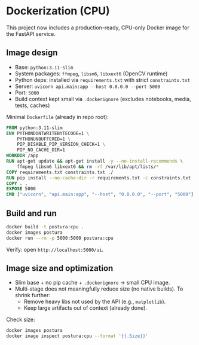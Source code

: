 # Dockerization (CPU)

This project now includes a production-ready, CPU-only Docker image for the FastAPI service.

## Image design

- Base: `python:3.11-slim`
- System packages: `ffmpeg`, `libsm6`, `libxext6` (OpenCV runtime)
- Python deps: installed via `requirements.txt` with strict `constraints.txt`
- Server: `uvicorn api.main:app --host 0.0.0.0 --port 5000`
- Port: `5000`
- Build context kept small via `.dockerignore` (excludes notebooks, media, tests, caches)

Minimal `Dockerfile` (already in repo root):

```dockerfile
FROM python:3.11-slim
ENV PYTHONDONTWRITEBYTECODE=1 \
    PYTHONUNBUFFERED=1 \
    PIP_DISABLE_PIP_VERSION_CHECK=1 \
    PIP_NO_CACHE_DIR=1
WORKDIR /app
RUN apt-get update && apt-get install -y --no-install-recommends \
    ffmpeg libsm6 libxext6 && rm -rf /var/lib/apt/lists/*
COPY requirements.txt constraints.txt ./
RUN pip install --no-cache-dir -r requirements.txt -c constraints.txt
COPY . .
EXPOSE 5000
CMD ["uvicorn", "api.main:app", "--host", "0.0.0.0", "--port", "5000"]
```

## Build and run

```bash
docker build -t postura:cpu .
docker images postura
docker run --rm -p 5000:5000 postura:cpu
```

Verify: open `http://localhost:5000/ui`.

## Image size and optimization

- Slim base + no pip cache + `.dockerignore` → small CPU image.
- Multi-stage does not meaningfully reduce size (no native builds). To shrink further:
  - Remove heavy libs not used by the API (e.g., `matplotlib`).
  - Keep large artifacts out of context (already done).

Check size:

```bash
docker images postura
docker image inspect postura:cpu --format '{{.Size}}'
```
